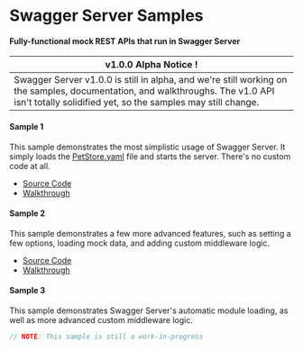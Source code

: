 Swagger Server Samples
============================
#### Fully-functional mock REST APIs that run in Swagger Server

|__v1.0.0 Alpha Notice !__
|---------------------------------
| Swagger Server v1.0.0 is still in alpha, and we're still working on the samples, documentation, and walkthroughs.  The v1.0 API isn't totally solidified yet, so the samples may still change.


#### Sample 1
This sample demonstrates the most simplistic usage of Swagger Server. It simply loads the [PetStore.yaml](https://github.com/BigstickCarpet/swagger-server/blob/master/samples/sample1/PetStore.yaml) file and starts the server.  There's no custom code at all.

* [Source Code](https://github.com/BigstickCarpet/swagger-server/blob/master/samples/sample1/server.js)
* [Walkthrough](https://github.com/BigstickCarpet/swagger-express-middleware/blob/master/docs/samples/running.md)


#### Sample 2
This sample demonstrates a few more advanced features, such as setting a few options, loading mock data, and adding custom middleware logic.

* [Source Code](https://github.com/BigstickCarpet/swagger-server/blob/master/samples/sample2/server.js)
* [Walkthrough](https://github.com/BigstickCarpet/swagger-express-middleware/blob/master/docs/samples/walkthrough2.md)


#### Sample 3
This sample demonstrates Swagger Server's automatic module loading, as well as more advanced custom middleware logic.

```javascript
// NOTE: This sample is still a work-in-progress
```
